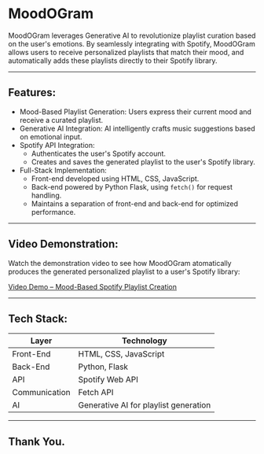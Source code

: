 # MoodOGram

MoodOGram leverages Generative AI to revolutionize playlist curation based on the user's emotions. By seamlessly integrating with Spotify, MoodOGram allows users to receive personalized playlists that match their mood, and automatically adds these playlists directly to their Spotify library.

---

## Features:

- Mood-Based Playlist Generation: Users express their current mood and receive a curated playlist.
- Generative AI Integration: AI intelligently crafts music suggestions based on emotional input.
- Spotify API Integration:  
  - Authenticates the user's Spotify account.  
  - Creates and saves the generated playlist to the user's Spotify library.
- Full-Stack Implementation:  
  - Front-end developed using HTML, CSS, JavaScript.  
  - Back-end powered by Python Flask, using `fetch()` for request handling.  
  - Maintains a separation of front-end and back-end for optimized performance.

---

## Video Demonstration:

Watch the demonstration video to see how MoodOGram atomatically produces the generated personalized playlist to a user's Spotify library:

[Video Demo – Mood-Based Spotify Playlist Creation]([#](https://drive.google.com/file/d/1xaiIEpJLAo54pG0LgB2tg2eXSDP-odSC/view?usp=sharing))

---

## Tech Stack:

| Layer       | Technology              |
|-------------|--------------------------|
| Front-End   | HTML, CSS, JavaScript |
| Back-End    | Python, Flask             |
| API         | Spotify Web API           |
| Communication | Fetch API                |
| AI          | Generative AI for playlist generation |

---

## Thank You.
